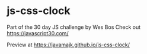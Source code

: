 # js-css-clock

Part of the 30 day JS challenge by Wes Bos
Check out https://javascript30.com/

Preview at https://javamajk.github.io/js-css-clock/
